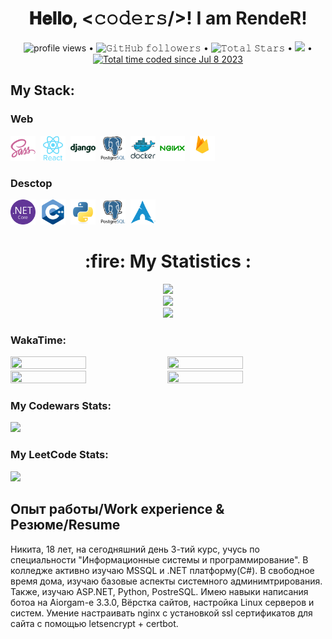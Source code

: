 <!-- BLOG-POST-LIST:START -->
<h1 align="center">
  𝐇𝐞𝐥𝐥𝐨, &lt;𝚌𝚘𝚍𝚎𝚛𝚜/&gt;! I am RendeR!
</h1>
<p align="center">
  <img alt = "profile views" src="https://komarev.com/ghpvc/?username=RendeR66&style=flat&color=blue"/> •   
  <img alt="𝙶𝚒𝚝𝙷𝚞𝚋 𝚏𝚘𝚕𝚕𝚘𝚠𝚎𝚛𝚜" src="https://img.shields.io/github/followers/RendeR66?label=Followers&style=social"/> •
  <img src="https://img.shields.io/github/stars/RendeR66?label=Stars" alt="𝚃𝚘𝚝𝚊𝚕 𝚂𝚝𝚊𝚛𝚜"/> •
  <a href="https://github.com/sponsors/RendeR66"><img src="https://img.shields.io/static/v1?label=Sponsor&message=%E2%9D%A4&logo=GitHub&color=%23fe8e86"/></a> •
	<a href="https://wakatime.com/@f6aa4824-412b-4946-b8d8-3df28c51cf20"><img src="https://wakatime.com/badge/user/f6aa4824-412b-4946-b8d8-3df28c51cf20.svg" alt="Total time coded since Jul 8 2023" /></a>
</p>
<div>
  <h2>My Stack:</h2>
  <h3>Web</h3>
	<img src="https://github.com/RendeR66/RendeR66/blob/main/sass-original.svg" title="JavaScript" alt="JavaScript" width="40" height="40"/>&nbsp;
	<img src="https://github.com/RendeR66/RendeR66/blob/main/react-original-wordmark.svg" title="JavaScript" alt="JavaScript" width="40" height="40"/>&nbsp;
	<img src="https://github.com/RendeR66/RendeR66/blob/main/django-plain-wordmark.svg" title="JavaScript" alt="JavaScript" width="40" height="40"/>&nbsp;
	<img src="https://github.com/RendeR66/RendeR66/blob/main/postgresql-original-wordmark.svg" title="JavaScript" alt="JavaScript" width="40" height="40"/>&nbsp;
	<img src="https://github.com/RendeR66/RendeR66/blob/main/docker-original-wordmark.svg" title="JavaScript" alt="JavaScript" width="40" height="40"/>&nbsp;
	<img src="https://github.com/RendeR66/RendeR66/blob/main/nginx-original.svg" title="JavaScript" alt="JavaScript" width="40" height="40"/>&nbsp;
	<img src="https://github.com/RendeR66/RendeR66/blob/main/firebase-original-wordmark.svg" title="JavaScript" alt="JavaScript" width="40" height="40"/>&nbsp;
  <h3>Desctop</h3>
	<img src="https://github.com/RendeR66/RendeR66/blob/main/dotnetcore-original.svg" title="JavaScript" alt="JavaScript" width="40" height="40"/>&nbsp;
	<img src="https://github.com/RendeR66/RendeR66/blob/main/cplusplus-original.svg" title="JavaScript" alt="JavaScript" width="40" height="40"/>&nbsp;
	<img src="https://github.com/RendeR66/RendeR66/blob/main/python-original.svg" title="JavaScript" alt="JavaScript" width="40" height="40"/>&nbsp;
	<img src="https://github.com/RendeR66/RendeR66/blob/main/postgresql-original-wordmark.svg" title="JavaScript" alt="JavaScript" width="40" height="40"/>&nbsp;
	<img src="https://github.com/RendeR66/RendeR66/blob/main/archlinux-original.svg" title="JavaScript" alt="JavaScript" width="40" height="40"/>&nbsp;
</div>
<h1 align="center">:fire: My Statistics :</h1>
<div>
	<div align="center">
		<img src="http://github-readme-streak-stats.herokuapp.com?user=render66&theme=radical"/><br>
		<img src="https://github-readme-stats.vercel.app/api?username=RendeR66&show_icons=true&theme=radical"/><br>
		<img src="https://github-readme-stats.vercel.app/api/top-langs/?username=RendeR66&theme=radical" />
	</div>
	<h3 >WakaTime:</h3>
<div>
	<img style="width: 49%; height: 49%;" src="https://wakatime.com/share/@f6aa4824-412b-4946-b8d8-3df28c51cf20/19b1aa19-bca3-401c-9a8f-2dddba7c09d5.svg">
	<img style="width: 49%; height: 49%;" src="https://wakatime.com/share/@f6aa4824-412b-4946-b8d8-3df28c51cf20/cbd7c0de-3419-4bc4-a7e9-5bce9c3ba90c.svg">
	<img style="width: 49%; height: 49%;" src="https://wakatime.com/share/@f6aa4824-412b-4946-b8d8-3df28c51cf20/9d26198d-7108-443e-ad86-5da863258bda.svg">
	<img style="width: 49%; height: 49%;" src="https://wakatime.com/share/@f6aa4824-412b-4946-b8d8-3df28c51cf20/00ff74f1-786f-4028-8e93-720c9a25fe2a.svg">
</div>	
 	<h3>My Codewars Stats:</h3>
	<img src= "https://www.codewars.com/users/RendeR66/badges/large"/>
 <h3>My LeetCode  Stats:</h3>
 	<img src= "https://leetcard.jacoblin.cool/RendeR66?theme=dark&font=Comfortaa&ext=activity&site=cn">
</div>
<!-- <div>
	<h2>💻 IDEs/Editors</h2>

 ![PyCharm](https://img.shields.io/badge/pycharm-143?style=for-the-badge&logo=pycharm&logoColor=black&color=black&labelColor=green)
 ![Visual Studio Code](https://img.shields.io/badge/Visual%20Studio%20Code-0078d7.svg?style=for-the-badge&logo=visual-studio-code&logoColor=white)
 ![Visual Studio](https://img.shields.io/badge/Visual%20Studio-5C2D91.svg?style=for-the-badge&logo=visual-studio&logoColor=white) <br>
 ![Notepad++](https://img.shields.io/badge/Notepad++-90E59A.svg?style=for-the-badge&logo=notepad%2b%2b&logoColor=black) 
 ![Sublime Text](https://img.shields.io/badge/sublime_text-%23575757.svg?style=for-the-badge&logo=sublime-text&logoColor=important)
 ![Vim](https://img.shields.io/badge/VIM-%2311AB00.svg?style=for-the-badge&logo=vim&logoColor=white)
</div>
<div>
	<h2>🌐 Browsers:</h2>
	
![Brave](https://img.shields.io/badge/Brave-FB542B?style=for-the-badge&logo=Brave&logoColor=white)
![Tor](https://img.shields.io/badge/Tor-7D4698?style=for-the-badge&logo=Tor-Browser&logoColor=white)
</div>


<div>
	<h2>📂 Cloud Storage:</h2>
	
![Dropbox](https://img.shields.io/badge/Dropbox-%233B4D98.svg?style=for-the-badge&logo=Dropbox&logoColor=white)
![Google Drive](https://img.shields.io/badge/Google%20Drive-4285F4?style=for-the-badge&logo=googledrive&logoColor=white)
![Mega.nz](https://img.shields.io/badge/Mega-%23D90007.svg?style=for-the-badge&logo=Mega&logoColor=white)
</div>


<div>
	<h2>💲 Cryptocurrency</h2>
	
I Love: <br>
![Binance](https://img.shields.io/badge/Binance-FCD535?style=for-the-badge&logo=binance&logoColor=white)
<br> I use: <br>
![Bitcoin](https://img.shields.io/badge/Bitcoin-000?style=for-the-badge&logo=bitcoin&logoColor=white)
![Dash](https://img.shields.io/badge/dash-008DE4?style=for-the-badge&logo=dash&logoColor=white)
![Ethereum](https://img.shields.io/badge/Ethereum-3C3C3D?style=for-the-badge&logo=Ethereum&logoColor=white)
![Dogecoin](https://img.shields.io/badge/dogecoin-B59A30?style=for-the-badge&logo=dogecoin&logoColor=white)
</div>

<div>
	<h2>💾 Databases:</h2>

I LOVE:<br>
![MicrosoftSQLServer](https://img.shields.io/badge/Microsoft%20SQL%20Server-CC2927?style=for-the-badge&logo=microsoft%20sql%20server&logoColor=white)
![Postgres](https://img.shields.io/badge/postgres-%23316192.svg?style=for-the-badge&logo=postgresql&logoColor=white)
<br>I use:<br>
![SQLite](https://img.shields.io/badge/sqlite-%2307405e.svg?style=for-the-badge&logo=sqlite&logoColor=white)
<br>It can be better:<br>
![MySQL](https://img.shields.io/badge/mysql-%2300f.svg?style=for-the-badge&logo=mysql&logoColor=white)
</div>

<div>
	<h2>🎨 Design:</h2>
	
![Adobe After Effects](https://img.shields.io/badge/Adobe%20After%20Effects-9999FF.svg?style=for-the-badge&logo=Adobe%20After%20Effects&logoColor=white)
![Adobe Audition](https://img.shields.io/badge/Adobe%20Audition-9999FF.svg?style=for-the-badge&logo=Adobe%20Audition&logoColor=white)
![Adobe Illustrator](https://img.shields.io/badge/adobe%20illustrator-%23FF9A00.svg?style=for-the-badge&logo=adobe%20illustrator&logoColor=white)
![Adobe Photoshop](https://img.shields.io/badge/adobe%20photoshop-%2331A8FF.svg?style=for-the-badge&logo=adobe%20photoshop&logoColor=white)
![Adobe Premiere Pro](https://img.shields.io/badge/Adobe%20Premiere%20Pro-9999FF.svg?style=for-the-badge&logo=Adobe%20Premiere%20Pro&logoColor=white)
![Figma](https://img.shields.io/badge/figma-%23F24E1E.svg?style=for-the-badge&logo=figma&logoColor=white)
![Gimp Gnu Image Manipulation Program](https://img.shields.io/badge/Gimp-657D8B?style=for-the-badge&logo=gimp&logoColor=FFFFFF)
![Krita](https://img.shields.io/badge/Krita-203759?style=for-the-badge&logo=krita&logoColor=EEF37B)
</div>

<div>
	<h2>🎶 Music</h2>

![Sound Cloud](https://img.shields.io/badge/sound%20cloud-FF5500?style=for-the-badge&logo=soundcloud&logoColor=white)
![YouTube Music](https://img.shields.io/badge/YouTube_Music-FF0000?style=for-the-badge&logo=youtube-music&logoColor=white)
</div>

<div>
	<h2>🏢 Office</h2>
	
![LibreOffice](https://img.shields.io/badge/LibreOffice-%2318A303?style=for-the-badge&logo=LibreOffice&logoColor=white)
![Microsoft Access](https://img.shields.io/badge/Microsoft_Access-A4373A?style=for-the-badge&logo=microsoft-access&logoColor=white)
![Microsoft Excel](https://img.shields.io/badge/Microsoft_Excel-217346?style=for-the-badge&logo=microsoft-excel&logoColor=white)
![Microsoft Visio ](https://img.shields.io/badge/Microsoft_Visio-3955A3?style=for-the-badge&logo=microsoft-visio&logoColor=white)
![Microsoft Word](https://img.shields.io/badge/Microsoft_Word-2B579A?style=for-the-badge&logo=microsoft-word&logoColor=white)
</div>

<div>
	<h2>🎛️ Operating System</h2>

Main: <br>
![Windows](https://img.shields.io/badge/Windows-0078D6?style=for-the-badge&logo=windows&logoColor=white) + ![Fedora](https://img.shields.io/badge/Fedora-294172?style=for-the-badge&logo=fedora&logoColor=white)
<br> Used often: <br>
![Kubuntu](https://img.shields.io/badge/-KUbuntu-%230079C1?style=for-the-badge&logo=kubuntu&logoColor=white)
![Debian](https://img.shields.io/badge/Debian-D70A53?style=for-the-badge&logo=debian&logoColor=white)
<br> Installed and did a simple setup: <br>
![Cent OS](https://img.shields.io/badge/cent%20os-002260?style=for-the-badge&logo=centos&logoColor=F0F0F0)
![Kali](https://img.shields.io/badge/Kali-268BEE?style=for-the-badge&logo=kalilinux&logoColor=white)
![Ubuntu](https://img.shields.io/badge/Ubuntu-E95420?style=for-the-badge&logo=ubuntu&logoColor=white)
![Gentoo](https://img.shields.io/badge/Gentoo-54487A?style=for-the-badge&logo=gentoo&logoColor=white)
![Red Hat](https://img.shields.io/badge/Red%20Hat-EE0000?style=for-the-badge&logo=redhat&logoColor=white)
</div> -->
<div>
	<h2>Опыт работы/Work experience & Резюме/Resume</h2>
	Никита, 18 лет, на сегодняшний день 3-тий курс, учусь по специальности "Информационные системы и программирование".
	В колледже активно изучаю MSSQL и .NET платформу(C#). В свободное время дома, изучаю базовые аспекты системного админимтрирования. Также, изучаю ASP.NET, Python, PostreSQL.
	Имею навыки написания ботоа на Aiorgam-е 3.3.0, Вёрстка сайтов, настройка Linux серверов и систем.
	Умение настраивать nginx с установкой ssl сертификатов для сайта с помощью letsencrypt + certbot. <br>
</div>
 
<!-- BLOG-POST-LIST:END -->
